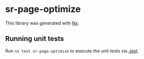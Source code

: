 # sr-page-optimize

This library was generated with [Nx](https://nx.dev).

## Running unit tests

Run `nx test sr-page-optimize` to execute the unit tests via [Jest](https://jestjs.io).
